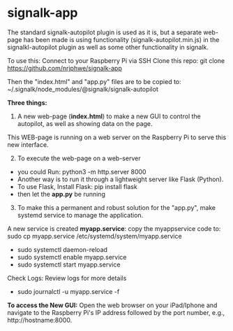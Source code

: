 # signalk-app

The standard signalk-autopilot plugin is used as it is, but a separate web-page has been made is using functionality (signalk-autopilot.min.js) in the signalkl-autopilot plugin as well as some other functionality in signalk. 

To use this: Connect to your Raspberry Pi via SSH Clone this repo: git clone https://github.com/nrjphwe/signalk-app

Then the "index.html" and "app.py" files are to be copied to:
  ~/.signalk/node_modules/@signalk/signalk-autopilot

**Three things:**
1. A new web-page (**index.html**) to make a new GUI to control the autopilot, as well as showing data on the page. 

This WEB-page is running on a web server on the Raspberry Pi to serve this new interface. 

2. To execute the web-page on a web-server
- you could Run:  python3 -m http.server 8000
- Another way is to run it through a lightweight server like Flask (Python).
- To use Flask, Install Flask: pip install flask
- then let the **app.py** be running

3. To make this a permanent and robust solution for the "app.py", make systemd service to manage the application. 

A new service is created **myapp.service**: 
copy the myappservice code to:
sudo cp myapp.service /etc/systemd/system/myapp.service

- sudo systemctl daemon-reload
- sudo systemctl enable myapp.service
- sudo systemctl start myapp.service
  
Check Logs: Review logs for more details
- sudo journalctl -u myapp.service -f

**To access the New GUI:**
Open the web browser on your iPad/Iphone and navigate to the Raspberry Pi's IP address followed by the port number, e.g., http://hostname:8000.

